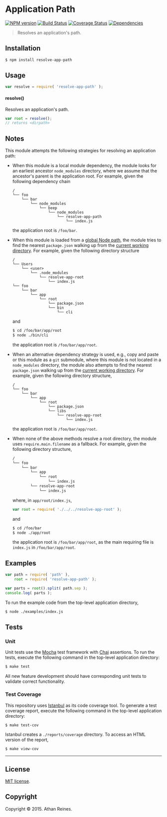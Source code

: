Application Path
===
[![NPM version][npm-image]][npm-url] [![Build Status][travis-image]][travis-url] [![Coverage Status][codecov-image]][codecov-url] [![Dependencies][dependencies-image]][dependencies-url]

> Resolves an application's path.


## Installation

``` bash
$ npm install resolve-app-path
```


## Usage

``` javascript
var resolve = require( 'resolve-app-path' );
```

#### resolve()

Resolves an application's path.

``` javascript
var root = resolve();
// returns <dirpath>
```


## Notes

This module attempts the following strategies for resolving an application path:

*	When this module is a local module dependency, the module looks for an earliest ancestor `node_modules` directory, where we assume that the ancestor's parent is the application root. For example, given the following dependency chain
	```
	/
	└── foo
	    └── bar
	        └── node_modules
	            └── beep
	                └── node_modules
	                    └── resolve-app-path
	                        └── index.js
	```

	the application root is `/foo/bar`.

* 	When this module is loaded from a [global Node path](https://github.com/kgryte/node-global-paths), the module tries to find the nearest `package.json` walking up from the [current working directory](https://github.com/kgryte/utils-cwd). For example, given the following directory structure

	```
	/
	└── Users
	    └── <user>
	        └── .node_modules
	            └── resolve-app-root
	                └── index.js
	└── foo
	    └── bar
	        └── app
	            └── root
	                └── package.json
	                └── bin
	                    └── cli
	```

	and

	``` bash
	$ cd /foo/bar/app/root
	$ node ./bin/cli
	```

	the application root is `/foo/bar/app/root`.

*	When an alternative dependency strategy is used, e.g., copy and paste or this module as a `git` submodule, where this module is not located in a `node_modules` directory, the module also attempts to find the nearest `package.json` walking up from the [current working directory](https://github.com/kgryte/utils-cwd). For example, given the following directory structure,

	```
	/
	└── foo
	    └── bar
	        └── app
	            └── root
	                └── package.json
	                └── libs
	                    └── resolve-app-root
	                        └── index.js
	```

	the application root is `/foo/bar/app/root`.

*	When none of the above methods resolve a root directory, the module uses `require.main.filename` as a fallback. For example, given the following directory structure,

	``` bash
	/
	└── foo
	    └── bar
	        └── app
	            └── root
	                └── index.js
	        └── resolve-app-root
	            └── index.js
	```

	where, in `app/root/index.js`,

	``` javascript
	var root = require( './../../resolve-app-root' );
	```

	and

	``` bash
	$ cd /foo/bar
	$ node ./app/root
	```

	the application root is `/foo/bar/app/root`, as the main requiring file is `index.js` in `/foo/bar/app/root`.



## Examples

``` javascript
var path = require( 'path' ),
	root = require( 'resolve-app-path' );

var parts = root().split( path.sep );
console.log( parts );
```

To run the example code from the top-level application directory,

``` bash
$ node ./examples/index.js
```


## Tests

### Unit

Unit tests use the [Mocha](http://mochajs.org/) test framework with [Chai](http://chaijs.com) assertions. To run the tests, execute the following command in the top-level application directory:

``` bash
$ make test
```

All new feature development should have corresponding unit tests to validate correct functionality.


### Test Coverage

This repository uses [Istanbul](https://github.com/gotwarlost/istanbul) as its code coverage tool. To generate a test coverage report, execute the following command in the top-level application directory:

``` bash
$ make test-cov
```

Istanbul creates a `./reports/coverage` directory. To access an HTML version of the report,

``` bash
$ make view-cov
```


---
## License

[MIT license](http://opensource.org/licenses/MIT).


## Copyright

Copyright &copy; 2015. Athan Reines.


[npm-image]: http://img.shields.io/npm/v/resolve-app-path.svg
[npm-url]: https://npmjs.org/package/resolve-app-path

[travis-image]: http://img.shields.io/travis/kgryte/resolve-app-path/master.svg
[travis-url]: https://travis-ci.org/kgryte/resolve-app-path

[codecov-image]: https://img.shields.io/codecov/c/github/kgryte/resolve-app-path/master.svg
[codecov-url]: https://codecov.io/github/kgryte/resolve-app-path?branch=master

[dependencies-image]: http://img.shields.io/david/kgryte/resolve-app-path.svg
[dependencies-url]: https://david-dm.org/kgryte/resolve-app-path

[dev-dependencies-image]: http://img.shields.io/david/dev/kgryte/resolve-app-path.svg
[dev-dependencies-url]: https://david-dm.org/dev/kgryte/resolve-app-path

[github-issues-image]: http://img.shields.io/github/issues/kgryte/resolve-app-path.svg
[github-issues-url]: https://github.com/kgryte/resolve-app-path/issues
